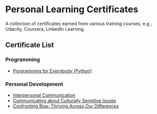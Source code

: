 # Personal Learning Certificates

A collection of certificates earned from various training courses, e.g., Udacity, Coursera, LinkedIn Learning.

## Certificate List

### Programming

* [Programming for Everybody (Python)](./programming/brilandhitaj-programming-for-everybody-Python.pdf)

### Personal Development

* [Interpersonal Communication](./personal-development/CertificateOfCompletion_Interpersonal-Communication.pdf)
* [Communicating about Culturally Sensitive Issues](./personal-development/CertificateOfCompletion_Communicating-about-Culturally-Sensitive-Issues.pdf)
* [Confronting Bias: Thriving Across Our Differences](./personal-development/CertificateOfCompletion_Confronting-Bias-Thriving-Across-Our-Differences.pdf)
